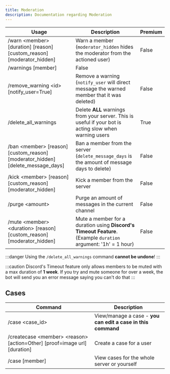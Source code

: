 ```yaml
---
title: Moderation
description: Documentation regarding Moderation
---
```


|     Usage               |  Description   | Premium |
| ----------------------- | ----------- | ----------- |
| <span className="mention">/warn &lt;member&gt; [duration] [reason] [custom_reason] [moderator_hidden]</span>  | Warn a member (`moderator_hidden` hides the moderator from the actioned user)       |   False        |
| <span className="mention">/warnings [member]</span>         |     False        |
| <span className="mention">/remove_warning &lt;id&gt; [notify_user=True]</span>  | Remove a warning (`notify_user` will direct message the warned member that it was deleted)        |     False        |
| <span className="mention">/delete_all_warnings</span>  | Delete **ALL** warnings from your server. This is useful if your bot is acting slow when warning users        |     <premium>True</premium>        |
| <span className="mention">/ban &lt;member&gt; [reason] [custom_reason] [moderator_hidden] [delete_message_days]</span>   | Ban a member from the server (`delete_message_days` is the amount of message days to delete)       |     False        |
| <span className="mention">/kick &lt;member&gt; [reason] [custom_reason] [moderator_hidden]</span>   | Kick a member from the server    |     False        |
| <span className="mention">/purge &lt;amount&gt;</span>   | Purge an amount of messages in the current channel    |     False        |
| <span className="mention">/mute &lt;member&gt; &lt;duration&gt; [reason] [custom_reason] [moderator_hidden]</span>   | Mute a member for a duration using **Discord's Timeout Feature**. (Example `duration` argument: '1h' = 1 hour)    |     False        |

:::danger
Using the `/delete_all_warnings` command **cannot be undone**!
:::

:::caution
Discord's Timeout feature only allows members to be muted with a max duration of **1 week**. If you try and mute someone for over a week, the bot will send you an error message saying you can't do that
:::

## Cases

| Command | Description | 
| ----------------------- | ----------- |
| <span className="mention">/case &lt;case_id&gt;</span> | View/manage a case - **you can edit a case in this command** |
| <span className="mention">/createcase &lt;member&gt; &lt;reason&gt; [action=Other] [proof=image url] [duration]</span> | Create a case for a user |
| <span className="mention">/case [member]</span> | View cases for the whole server or yourself |